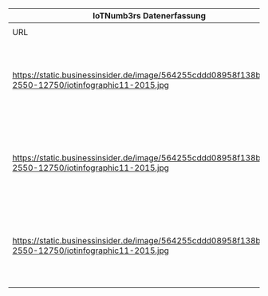 |IoTNumb3rs Datenerfassung|||||||||||
| ---- | ---- | ---- | ---- | ---- | ---- | ---- | ---- | ---- | ---- | ---- |
||||||||||||
|URL|home_url|filename|device_class|device_count|market_class|market_volume|prognosis_year|publication_year|authorship_class|Dropbox folder|
|https://static.businessinsider.de/image/564255cddd08958f138b478b-2550-12750/iotinfographic11-2015.jpg|http://blog.wiwo.de/look-at-it/2015/11/25/internet-of-things-24-milliarden-vernetzte-dinge-und-6-billionen-dollar-investitionen-bis-2020/|file8_iotinfographic11-2015.jpg|generic IoT|24000000000|||2020|2015|journalist|marielledemuth/20181124-1500|
|https://static.businessinsider.de/image/564255cddd08958f138b478b-2550-12750/iotinfographic11-2015.jpg|http://blog.wiwo.de/look-at-it/2015/11/25/internet-of-things-24-milliarden-vernetzte-dinge-und-6-billionen-dollar-investitionen-bis-2020/|file8_iotinfographic11-2015.jpg|||invest in IoT|6E+12|2020|2015|journalist|marielledemuth/20181124-1500|
|https://static.businessinsider.de/image/564255cddd08958f138b478b-2550-12750/iotinfographic11-2015.jpg|http://blog.wiwo.de/look-at-it/2015/11/25/internet-of-things-24-milliarden-vernetzte-dinge-und-6-billionen-dollar-investitionen-bis-2020/|file8_iotinfographic11-2015.jpg|||size|1.3E+13|2025|2015|journalist|marielledemuth/20181124-1500|

